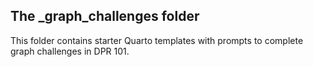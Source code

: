 ## The _graph_challenges folder

This folder contains starter Quarto templates with prompts to complete graph challenges in DPR 101.

